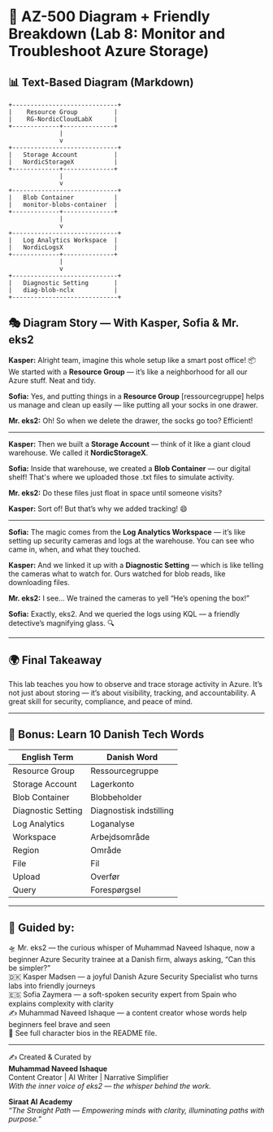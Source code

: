 
# 🧩 AZ-500 Diagram + Friendly Breakdown (Lab 8: Monitor and Troubleshoot Azure Storage)

## 📊 Text-Based Diagram (Markdown)

```
+-----------------------------+
|    Resource Group          |
|    RG-NordicCloudLabX      |
+-------------+--------------+
              |
              v
+-----------------------------+
|   Storage Account          |
|   NordicStorageX           |
+-------------+--------------+
              |
              v
+-----------------------------+
|   Blob Container           |
|   monitor-blobs-container  |
+-------------+--------------+
              |
              v
+-----------------------------+
|   Log Analytics Workspace  |
|   NordicLogsX              |
+-------------+--------------+
              |
              v
+-----------------------------+
|   Diagnostic Setting       |
|   diag-blob-nclx           |
+-----------------------------+
```

## 🎭 Diagram Story — With Kasper, Sofia & Mr. eks2

**Kasper:** Alright team, imagine this whole setup like a smart post office! 📦  
We started with a **Resource Group** — it’s like a neighborhood for all our Azure stuff. Neat and tidy.

**Sofia:** Yes, and putting things in a **Resource Group** [ressourcegruppe] helps us manage and clean up easily — like putting all your socks in one drawer.

**Mr. eks2:** Oh! So when we delete the drawer, the socks go too? Efficient!

---

**Kasper:** Then we built a **Storage Account** — think of it like a giant cloud warehouse. We called it **NordicStorageX**.

**Sofia:** Inside that warehouse, we created a **Blob Container** — our digital shelf! That's where we uploaded those .txt files to simulate activity.

**Mr. eks2:** Do these files just float in space until someone visits?

**Kasper:** Sort of! But that’s why we added tracking! 😄

---

**Sofia:** The magic comes from the **Log Analytics Workspace** — it’s like setting up security cameras and logs at the warehouse. You can see who came in, when, and what they touched.

**Kasper:** And we linked it up with a **Diagnostic Setting** — which is like telling the cameras what to watch for. Ours watched for blob reads, like downloading files.

**Mr. eks2:** I see… We trained the cameras to yell “He’s opening the box!”

**Sofia:** Exactly, eks2. And we queried the logs using KQL — a friendly detective’s magnifying glass. 🔍

---

## 🌍 Final Takeaway

This lab teaches you how to observe and trace storage activity in Azure. It’s not just about storing — it’s about visibility, tracking, and accountability. A great skill for security, compliance, and peace of mind.

---

## 📘 Bonus: Learn 10 Danish Tech Words

| English Term           | Danish Word         |
|------------------------|---------------------|
| Resource Group         | Ressourcegruppe     |
| Storage Account        | Lagerkonto          |
| Blob Container         | Blobbeholder        |
| Diagnostic Setting     | Diagnostisk indstilling |
| Log Analytics          | Loganalyse          |
| Workspace              | Arbejdsområde       |
| Region                 | Område              |
| File                   | Fil                 |
| Upload                 | Overfør             |
| Query                  | Forespørgsel        |

---

## 🧾 Guided by:  
🛸 Mr. eks2 — the curious whisper of Muhammad Naveed Ishaque, now a beginner Azure Security trainee at a Danish firm, always asking, “Can this be simpler?”  
🇩🇰 Kasper Madsen — a joyful Danish Azure Security Specialist who turns labs into friendly journeys  
🇪🇸 Sofia Zaymera — a soft-spoken security expert from Spain who explains complexity with clarity  
✍️ Muhammad Naveed Ishaque — a content creator whose words help beginners feel brave and seen  
🔎 See full character bios in the README file.

---

✍️ Created & Curated by  
**Muhammad Naveed Ishaque**  
Content Creator | AI Writer | Narrative Simplifier  
_With the inner voice of eks2 — the whisper behind the work._

**Siraat AI Academy**  
_“The Straight Path — Empowering minds with clarity, illuminating paths with purpose.”_
